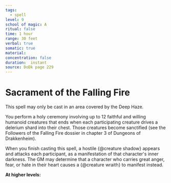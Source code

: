 ```yaml
---
tags:
  - spell
level: 9
school of magic: A
ritual: false
time: 1 hour
range: 30 feet
verbal: true
somatic: true
material: 
concentration: false
duration:  instant
source: DoDk page 229
---
```

# Sacrament of the Falling Fire
This spell may only be cast in an area covered by the Deep Haze.

You perform a holy ceremony involving up to 12 faithful and willing humanoid creatures that ends when each participating creature drives a delerium shard into their chest. Those creatures become sanctified (see the Followers of the Falling Fire dossier in chapter 3 of Dungeons of Drakkenheim).

When you finish casting this spell, a hostile {@creature shadow} appears and attacks each participant, as a manifestation of that character's inner darkness. The GM may determine that a character who carries great anger, fear, or hate in their heart causes a {@creature wraith} to manifest instead.

**At higher levels:** 